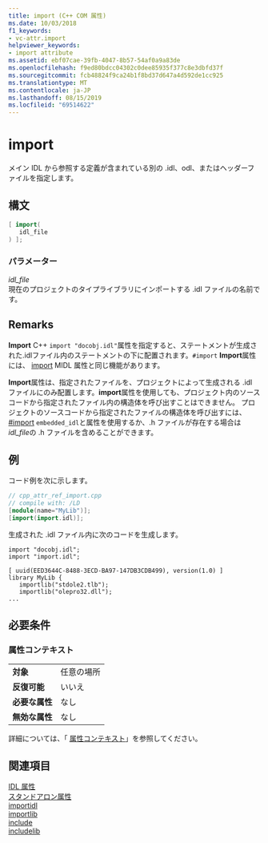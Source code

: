 ```yaml
---
title: import (C++ COM 属性)
ms.date: 10/03/2018
f1_keywords:
- vc-attr.import
helpviewer_keywords:
- import attribute
ms.assetid: ebf07cae-39fb-4047-8b57-54af0a9a83de
ms.openlocfilehash: f9ed80bdcc04302c0dee85935f377c8e3dbfd37f
ms.sourcegitcommit: fcb48824f9ca24b1f8bd37d647a4d592de1cc925
ms.translationtype: MT
ms.contentlocale: ja-JP
ms.lasthandoff: 08/15/2019
ms.locfileid: "69514622"
---
```

# <a name="import"></a>import

メイン IDL から参照する定義が含まれている別の .idl、odl、またはヘッダーファイルを指定します。

## <a name="syntax"></a>構文

```cpp
[ import(
   idl_file
) ];
```

### <a name="parameters"></a>パラメーター

*idl_file*<br/>
現在のプロジェクトのタイプライブラリにインポートする .idl ファイルの名前です。

## <a name="remarks"></a>Remarks

**Import** C++ `import "docobj.idl"`属性を指定すると、ステートメントが生成された.idlファイル内のステートメントの下に配置されます。`#import` **Import**属性には、 [import](/windows/win32/Midl/import) MIDL 属性と同じ機能があります。

**Import**属性は、指定されたファイルを、プロジェクトによって生成される .idl ファイルにのみ配置します。**import**属性を使用しても、プロジェクト内のソースコードから指定されたファイル内の構造体を呼び出すことはできません。  プロジェクトのソースコードから指定されたファイルの構造体を呼び出すには、[#import](../../preprocessor/hash-import-directive-cpp.md) `embedded_idl`と属性を使用するか、.h ファイルが存在する場合は*idl_file*の .h ファイルを含めることができます。

## <a name="example"></a>例

コード例を次に示します。

```cpp
// cpp_attr_ref_import.cpp
// compile with: /LD
[module(name="MyLib")];
[import(import.idl)];
```

生成された .idl ファイル内に次のコードを生成します。

```
import "docobj.idl";
import "import.idl";

[ uuid(EED3644C-8488-3ECD-BA97-147DB3CDB499), version(1.0) ]
library MyLib {
   importlib("stdole2.tlb");
   importlib("olepro32.dll");
...
```

## <a name="requirements"></a>必要条件

### <a name="attribute-context"></a>属性コンテキスト

|||
|-|-|
|**対象**|任意の場所|
|**反復可能**|いいえ|
|**必要な属性**|なし|
|**無効な属性**|なし|

詳細については、「 [属性コンテキスト](cpp-attributes-com-net.md#contexts)」を参照してください。

## <a name="see-also"></a>関連項目

[IDL 属性](idl-attributes.md)<br/>
[スタンドアロン属性](stand-alone-attributes.md)<br/>
[importidl](importidl.md)<br/>
[importlib](importlib.md)<br/>
[include](include-cpp.md)<br/>
[includelib](includelib-cpp.md)